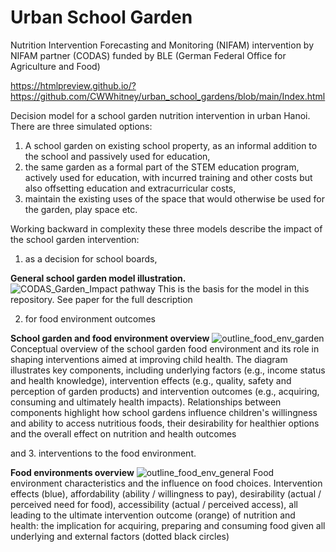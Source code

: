 # Urban School Garden 

Nutrition Intervention Forecasting and Monitoring (NIFAM) intervention by NIFAM partner (CODAS) funded by BLE (German Federal Office for Agriculture and Food)

https://htmlpreview.github.io/?https://github.com/CWWhitney/urban_school_gardens/blob/main/Index.html

Decision model for a school garden nutrition intervention in urban Hanoi. There are three simulated options: 
1. A school garden on existing school property, as an informal addition to the school and passively used for education, 
2. the same garden as a formal part of the STEM education program, actively used for education, with incurred training and other costs but also offsetting education and extracurricular costs,
3. maintain the existing uses of the space that would otherwise be used for the garden, play space etc. 

Working backward in complexity these three models describe the impact of the school garden intervention: 

1. as a decision for school boards, 

**General school garden model illustration.**
![CODAS_Garden_Impact pathway](https://github.com/CWWhitney/nifam_codas_school_garden/assets/19190662/65e3af17-bc53-4b58-8e00-3115925d928f)
This is the basis for the model in this repository. See paper for the full description

2. for food environment outcomes
 
**School garden and food environment overview**
![outline_food_env_garden](https://github.com/CWWhitney/nifam_codas_school_garden/assets/19190662/782db5d2-b48f-453b-a99f-e026da7c20ba)
Conceptual overview of the school garden food environment and its role in shaping interventions aimed at improving child health. The diagram illustrates key components, including underlying factors (e.g., income status and health knowledge), intervention effects (e.g., quality, safety and perception of garden products) and intervention outcomes (e.g., acquiring, consuming and ultimately health impacts). Relationships between components highlight how school gardens influence children's willingness and ability to access nutritious foods, their desirability for healthier options and the overall effect on nutrition and health outcomes

and 3. interventions to the food environment.

**Food environments overview**
![outline_food_env_general](https://github.com/CWWhitney/nifam_codas_school_garden/assets/19190662/6275853f-beb2-4cf6-9772-24137fd27b6d)
Food environment characteristics and the influence on food choices. Intervention effects (blue), affordability (ability / willingness to pay), desirability (actual / perceived need for food), accessibility (actual / perceived access), all leading to the ultimate intervention outcome (orange) of nutrition and health: the implication for acquiring, preparing and consuming food given all underlying and external factors (dotted black circles)
